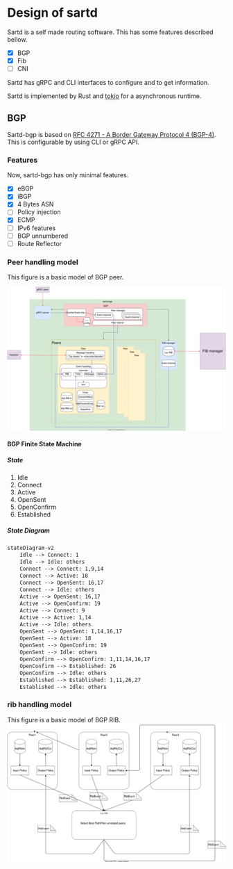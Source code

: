 # Design of sartd

Sartd is a self made routing software.
This has some features described bellow.

- [x] BGP
- [x] Fib
- [ ] CNI

Sartd has gRPC and CLI interfaces to configure and to get information.

Sartd is implemented by Rust and [tokio](https://tokio.rs/) for a asynchronous runtime.

## BGP

Sartd-bgp is based on [RFC 4271 - A Border Gateway Protocol 4 (BGP-4)](https://datatracker.ietf.org/doc/html/rfc4271).
This is configurable by using CLI or gRPC API.

### Features

Now, sartd-bgp has only minimal features.

- [x] eBGP
- [x] iBGP
- [x] 4 Bytes ASN
- [ ] Policy injection
- [x] ECMP
- [ ] IPv6 features
- [ ] BGP unnumbered
- [ ] Route Reflector

### Peer handling model

This figure is a basic model of BGP peer.

![model](model.drawio.svg)

#### BGP Finite State Machine

##### State

1. Idle
2. Connect
3. Active
4. OpenSent
5. OpenConfirm
6. Established

##### State Diagram

```mermaid
stateDiagram-v2
    Idle --> Connect: 1
    Idle --> Idle: others
    Connect --> Connect: 1,9,14
    Connect --> Active: 18
    Connect --> OpenSent: 16,17
    Connect --> Idle: others
    Active --> OpenSent: 16,17
    Active --> OpenConfirm: 19
    Active --> Connect: 9
    Active --> Active: 1,14
    Active --> Idle: others
    OpenSent --> OpenSent: 1,14,16,17
    OpenSent --> Active: 18
    OpenSent --> OpenConfirm: 19
    OpenSent --> Idle: others
    OpenConfirm --> OpenConfirm: 1,11,14,16,17
    OpenConfirm --> Established: 26
    OpenConfirm --> Idle: others
    Established --> Established: 1,11,26,27
    Established --> Idle: others
```

### rib handling model

This figure is a basic model of BGP RIB.
![rib-model](rib-model.drawio.svg)
